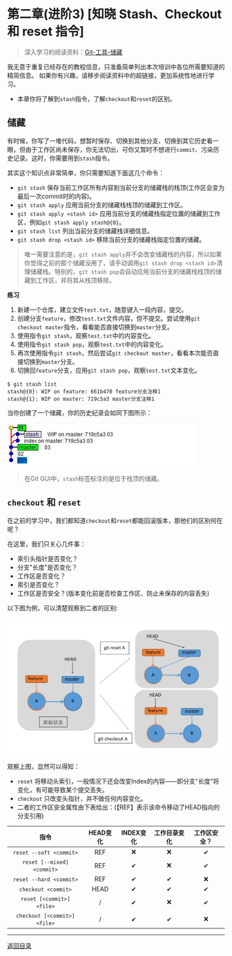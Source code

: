 # 第二章(进阶3) [知晓 Stash、Checkout 和 reset 指令]
> 深入学习的阅读资料：[Git-工具-储藏](https://git-scm.com/book/zh/v1/Git-%E5%B7%A5%E5%85%B7-%E5%82%A8%E8%97%8F%EF%BC%88Stashing%EF%BC%89)

我无意于重复已经存在的教程信息，只准备简单列出本次培训中各位所需要知道的精简信息。
如果你有兴趣，请移步阅读资料中的超链接，更加系统性地进行学习。

- 本章你将了解到`stash`指令，了解`checkout`和`reset`的区别。

## 储藏

有时候，你写了一堆代码，想暂时保存、切换到其他分支、切换到其它历史看一眼，但由于工作区尚未保存，你无法切出，可你又暂时不想进行`commit`、污染历史记录。这时，你需要用到`stash`指令。

其实这个知识点非常简单，你只需要知道下面这几个命令：

- `git stash` 保存当前工作区所有内容到当前分支的储藏栈的栈顶(工作区会变为最后一次commit时的内容)。
- `git stash apply` 应用当前分支的储藏栈栈顶的储藏到工作区。
- `git stash apply <stash id>` 应用当前分支的储藏栈指定位置的储藏到工作区，例如`git stash apply stash@{0}`。
- `git stash list` 列出当前分支的储藏栈详细信息。
- `git stash drop <stash id>` 移除当前分支的储藏栈指定位置的储藏。

> 唯一需要注意的是，`git stash apply`并不会改变储藏栈的内容，所以如果你觉得之前的那个储藏没用了，请手动调用`git stash drop <stash id>`清理储藏栈。特别的，`git stash pop`会自动应用当前分支的储藏栈栈顶的储藏到工作区，并将其从栈顶移除。

**练习**

1. 新建一个仓库，建立文件`test.txt`，随意键入一段内容，提交。
2. 创建分支`feature`，修改`test.txt`文件内容，但不提交。尝试使用`git checkout master`指令，看看能否直接切换到`master`分支。
3. 使用指令`git stash`，观察`test.txt`中的内容变化。
4. 使用指令`git stash pop`，观察`test.txt`中的内容变化。
5. 再次使用指令`git stash`，然后尝试`git checkout master`，看看本次能否直接切换到`master`分支。
6. 切换回`feature`分支，应用`git stash pop`，观察`test.txt`文本变化。

```
$ git stash list
stash@{0}: WIP on feature: 661b470 feature分支注释1
stash@{1}: WIP on master: 719c5a3 master分支注释1
```

当你创建了一个储藏，你的历史纪录会如同下图所示：

![](/pic/StashHistory.jpg)

> 在Git GUI中，`stash`标签标注的是位于栈顶的储藏。

## `checkout` 和 `reset`

在之前的学习中，我们都知道`checkout`和`reset`都能回滚版本，那他们的区别何在呢？

在这里，我们只关心几件事：
- 索引头指针是否变化？
- 分支"长度"是否变化？
- 工作区是否变化？
- 索引是否变化？
- 工作区是否安全？(版本变化前是否检查工作区、防止未保存的内容丢失)

以下图为例，可以清楚观察到二者的区别:

![](/pic/CheckoutAndReset.jpg)

观察上图，显然可以得知：
- `reset` 将移动头索引，一般情况下还会改变Index的内容——即分支"长度"将变化，有可能导致某个提交丢失。
- `checkout` 只改变头指针，并不做任何内容变化。
- 二者的工作区安全属性由下表给出：(【REF】表示该命令移动了HEAD指向的分支引用)

指令 | HEAD变化 | INDEX变化 | 工作目录变化 | 工作区安全？
:-:|:-:|:-:|:-:|:-:
`reset --soft <commit>` | REF | ❌ | ❌ | ✔ |
`reset [--mixed] <commit>` | REF | ✔ | ❌ | ✔ |
`reset --hard <commit>` | REF | ✔ | ✔ | ❌ |
`checkout <commit>` | HEAD | ✔ | ✔ | ✔ |
`reset [<commit>] <file>` | / | ✔ | ❌ | ✔ |
`checkout [<commit>] <file>` | / | ✔ | ✔ | ❌ |

---

[返回目录](/README.md)